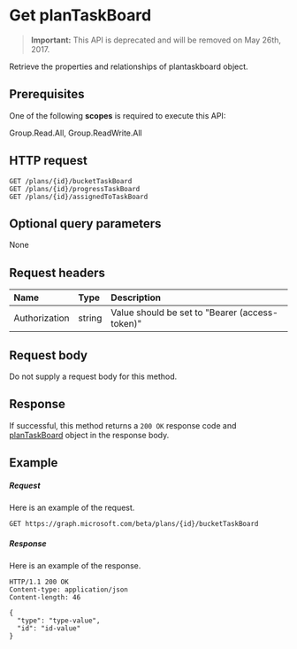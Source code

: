# Get planTaskBoard

>**Important:** This API is deprecated and will be removed on May 26th, 2017.

Retrieve the properties and relationships of plantaskboard object.
## Prerequisites
One of the following **scopes** is required to execute this API:
 
Group.Read.All, Group.ReadWrite.All

## HTTP request
<!-- { "blockType": "ignored" } -->
```http
GET /plans/{id}/bucketTaskBoard
GET /plans/{id}/progressTaskBoard
GET /plans/{id}/assignedToTaskBoard
```
## Optional query parameters
None

## Request headers
| Name       | Type | Description|
|:-----------|:------|:----------|
| Authorization  | string  | Value should be set to "Bearer (access-token)" |

## Request body
Do not supply a request body for this method.
## Response
If successful, this method returns a `200 OK` response code and [planTaskBoard](../resources/plantaskboard.md) object in the response body.
## Example
##### Request
Here is an example of the request.
<!-- {
  "blockType": "request",
  "name": "get_plantaskboard"
}-->
```http
GET https://graph.microsoft.com/beta/plans/{id}/bucketTaskBoard
```
##### Response
Here is an example of the response.
<!-- {
  "blockType": "response",
  "truncated": true,
  "@odata.type": "microsoft.graph.plantaskboard"
} -->
```http
HTTP/1.1 200 OK
Content-type: application/json
Content-length: 46

{
  "type": "type-value",
  "id": "id-value"
}
```

<!-- uuid: 8fcb5dbc-d5aa-4681-8e31-b001d5168d79
2015-10-25 14:57:30 UTC -->
<!-- {
  "type": "#page.annotation",
  "description": "Get planTaskBoard",
  "keywords": "",
  "section": "documentation",
  "tocPath": ""
}-->